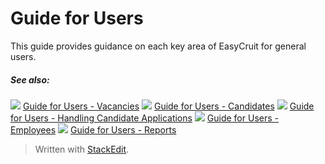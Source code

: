 # Guide for Users

This guide provides guidance on each key area of EasyCruit for general users.

##### See also:

![](../Resources/Images/icon-document-link.png) [Guide for Users - Vacancies](guide_for_users_vacancies.htm)
![](../Resources/Images/icon-document-link.png) [Guide for Users - Candidates](guide_for_users_candidates.htm)
![](../Resources/Images/icon-document-link.png) [Guide for Users - Handling Candidate Applications](guide_for_users_handling_candidate_applications.htm)
![](../Resources/Images/icon-document-link.png) [Guide for Users - Employees](guide_for_users_employees.htm)
![](../Resources/Images/icon-document-link.png) [Guide for Users - Reports](guide_for_users_reports.htm)


> Written with [StackEdit](https://stackedit.io/).
<!--stackedit_data:
eyJoaXN0b3J5IjpbLTE3NjQ1MTczNTFdfQ==
-->